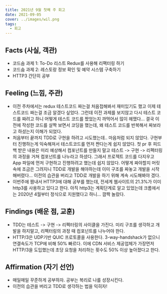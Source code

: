 ```yaml
---
title: 2021년 9월 첫째 주 회고
date: 2021-09-05
cover: ../images/wil.png
tags:
  - 회고
---
```


<!--truncate-->

## Facts (사실, 객관)

- 코드숨 과제 1: To-Do 리스트 Redux를 사용해 리팩터링 하기
- 코드숨 과제 2: 레스토랑 정보 확인 및 예약 시스템 구축하기
- HTTP3 간단히 공부

## Feeling (느낌, 주관)

- 이전 주차에서는 redux 테스트코드 짜는걸 처음접해봐서 재미있기도 했고 이제 테스트코드 짜는걸 조금 알겠다 싶었다. 그런데 이전 과제를 보지않고 다시 테스트 코드를 짜려고 하니 어떻게 테스트 코드를 짰었는지 까먹어서 많이 헤맸다… 결국 이전에 작성한 코드를 살짝 보면서 코딩을 했는데, 왜 테스트 코드를 반복해서 짜보라고 하셨는지 이해가 되었다.
- 처음부터 끝까지 TDD로 구현을 하려고 시도했는데.. 마음처럼 되지 않았다. 구현부터 진행하는게 익숙해져서 테스트코드를 먼저 짠다는게 쉽지 않았다. 첫 pr 후 피드백 받은 내용은 미리 예상해서 컴포넌트를 만들지 말고 테스트 -> 구현 -> 리펙터링의 과정을 거쳐 컴포넌트를 나누라고 하셨다. 그래서 프로젝트 코드를 다지우고 App 파일에 먼저 구현하고 진행하려고 했는데 쉽지 않았다. 어떻게 짜야할지 머릿속에 조금은 그려지니 TDD로 개발을 해야하는데 이미 구조를 짜놓고 개발을 시작해버렸다… 이전의 습관을 버리고 TDD로 개발을 하기 위해 계속 시도해봐야 겠다.
- 이번주에 짬내서 HTTP3에 대해 공부를 했는데, 전세계 웹사이트의 21.3%가 이미 http3를 사용하고 있다고 한다. 아직 http3는 계획단계로 알고 있었는데 크롬에서는 2020년 4월부터 정식으로 지원했다고 하니… 깜짝 놀랐다.

## Findings (배운 점, 교훈)

- TDD는 테스트 -> 구현 -> 리펙터링의 사이클을 가진다. 미리 구조를 생각하고 개발을 하지말고, 리펙터링의 과정 때 컴포넌트를 나누어야 한다.
- HTTP/3은 UDP기반 QUIC 프로토콜을 사용한다. 3-way-handshack가 없으니 연결속도가 TCP에 비해 50% 빠르다. 이에 CDN 서비스 제공업체가 가장먼저 HTTP/3을 도입했는데 초당 요청을 처리하는 횟수도 50% 이상 높아졌다고 한다.

## Affirmation (자기 선언)

- 매일매일 꾸준하게 공부하자. 공부는 복리로 나를 성장시킨다.
- 이전의 습관을 버리고 TDD로 생각하는 법을 익히자!
